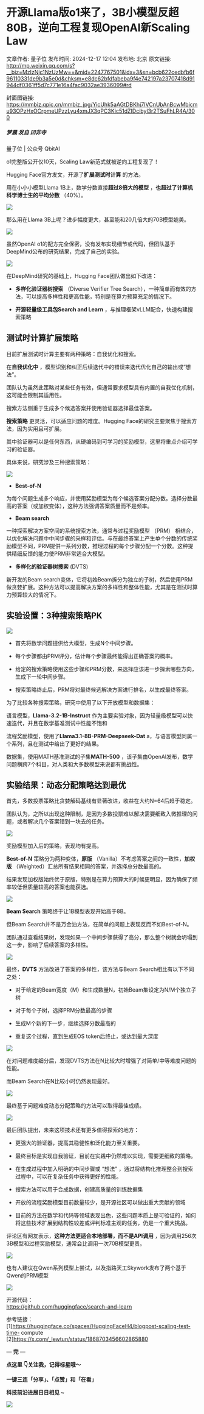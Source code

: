 # 开源Llama版o1来了，3B小模型反超80B，逆向工程复现OpenAI新Scaling Law

文章作者: 量子位
发布时间: 2024-12-17 12:04
发布地: 北京
原文链接: http://mp.weixin.qq.com/s?__biz=MzIzNjc1NzUzMw==&mid=2247767501&idx=3&sn=bcb622cedbfb6f96110331de9b3a5e0d&chksm=e8dc62bfdfabeba9f4e742197a23707418d91944df0361ff5d7c771e16a4fac9032ae3936099#rd

封面图链接: https://mmbiz.qpic.cn/mmbiz_jpg/YicUhk5aAGtDBKhj7IVCnUbAnBcwMbicmu93OPzHxOCrpmeUPzzLyu4xmJX3qPC3Kic51dZIDcibyl3r2TSuFhLR4A/300

##### 梦晨 发自 凹非寺  
量子位 | 公众号 QbitAI

o1完整版公开仅10天，Scaling Law新范式就被逆向工程复现了！

Hugging Face官方发文，开源了**扩展测试时计算** 的方法。

用在小小小模型Llama 1B上，数学分数直接**超过8倍大的模型** ，**也超过了计算机科学博士生的平均分数** （40%）。

![](https://mmbiz.qpic.cn/mmbiz_png/YicUhk5aAGtDBKhj7IVCnUbAnBcwMbicmu5Z8LtdXNRAUjnzh59AlNp69V2M78zuDam18RnTsytEgya6rMVKB58Q/640?wx_fmt=png&from=appmsg)

那么用在Llama 3B上呢？进步幅度更大，甚至能和20几倍大的70B模型媲美。

![](https://mmbiz.qpic.cn/mmbiz_png/YicUhk5aAGtDBKhj7IVCnUbAnBcwMbicmuLayPjqYhJw0fqR7UDrQUBG7YohBUYjKhntnHjkAapnDYrUaJSRjYAA/640?wx_fmt=png&from=appmsg)

虽然OpenAI o1的配方完全保密，没有发布实现细节或代码，但团队基于DeepMind公布的研究结果，完成了自己的实验。

![](https://mmbiz.qpic.cn/mmbiz_png/YicUhk5aAGtDBKhj7IVCnUbAnBcwMbicmukJRw5ZDRnfI1YGvYrLJQeGUMtJziamQgtHiaIZZL7KZFJCj3hPSZ6kEA/640?wx_fmt=png&from=appmsg)

在DeepMind研究的基础上，Hugging Face团队做出如下改进：

  * **多样化验证器树搜索** （Diverse Verifier Tree Search），一种简单而有效的方法，可以提高多样性和更高性能，特别是在算力预算充足的情况下。

  * **开源轻量级工具包Search and Learn** ，与推理框架vLLM配合，快速构建搜索策略

## 测试时计算扩展策略

目前扩展测试时计算主要有两种策略：自我优化和搜索。

在**自我优化中** ，模型识别和纠正后续迭代中的错误来迭代优化自己的输出或“想法”。

团队认为虽然此策略对某些任务有效，但通常要求模型具有内置的自我优化机制，这可能会限制其适用性。

搜索方法侧重于生成多个候选答案并使用验证器选择最佳答案。

**搜索策略** 更灵活，可以适应问题的难度。Hugging Face的研究主要聚焦于搜索方法，因为实用且可扩展。

其中验证器可以是任何东西，从硬编码到可学习的奖励模型，这里将重点介绍可学习的验证器。

具体来说，研究涉及三种搜索策略：

![](https://mmbiz.qpic.cn/mmbiz_png/YicUhk5aAGtDBKhj7IVCnUbAnBcwMbicmuXqtpYIfWdCicKsu5tAKG2Z38nIGfklwWPMQgCOlLlHp7UV0oEV8znGA/640?wx_fmt=png&from=appmsg)

  * **Best-of-N**

为每个问题生成多个响应，并使用奖励模型为每个候选答案分配分数。选择分数最高的答案（或加权变体），这种方法强调答案质量而不是频率。

  * **Beam search**

一种探索解决方案空间的系统搜索方法，通常与过程奖励模型 （PRM）
相结合，以优化解决问题中中间步骤的采样和评估。与在最终答案上产生单个分数的传统奖励模型不同，PRM提供一系列分数，推理过程的每个步骤分配一个分数。这种提供精细反馈的能力使PRM非常适合大模型。

  * **多样化的验证器树搜索** (DVTS)

新开发的Beam
search变体，它将初始Beam拆分为独立的子树，然后使用PRM做贪婪扩展。这种方法可以提高解决方案的多样性和整体性能，尤其是在测试时算力预算较大的情况下。

## 实验设置：3种搜索策略PK

![](https://mmbiz.qpic.cn/mmbiz_png/YicUhk5aAGtDBKhj7IVCnUbAnBcwMbicmutnEP3UZiamr1gDicgqUFP1TOIIf4UWakibCJ73N9hJP6nQiaYHRDhL1pQA/640?wx_fmt=png&from=appmsg)

  * 首先将数学问题提供给大模型，生成N个中间步骤。

  * 每个步骤都由PRM评分，估计每个步骤最终能得出正确答案的概率。

  * 给定的搜索策略使用这些步骤和PRM分数，来选择应该进一步探索哪些方向，生成下一轮中间步骤。

  * 搜索策略终止后，PRM将对最终候选解决方案进行排名，以生成最终答案。

为了比较各种搜索策略，研究中使用了以下开放模型和数据集：

语言模型，**Llama-3.2-1B-Instruct** 作为主要实验对象，因为轻量级模型可以快速迭代，并且在数学基准测试中性能不饱和

流程奖励模型，使用了**Llama3.1-8B-PRM-Deepseek-Dat** a，与语言模型同属一个系列，且在测试中给出了更好的结果。

数据集，使用MATH基准测试的子集**MATH-500** ，该子集由OpenAI发布，数学问题横跨7个科目，对人类和大多数模型来说都有挑战性。

## 实验结果：动态分配策略达到最优

首先，多数投票策略比贪婪解码基线有显著改进，收益在大约N=64后趋于稳定。

团队认为，之所以出现这种限制，是因为多数投票难以解决需要细致入微推理的问题，或者解决几个答案错到一块去的任务。

![](https://mmbiz.qpic.cn/mmbiz_png/YicUhk5aAGtDBKhj7IVCnUbAnBcwMbicmu1dnD6vFxW4aibarRJrqA3eDWu1lnRtHNnAJAE529Lk6iad9WcvYgleOA/640?wx_fmt=png&from=appmsg)

奖励模型加入后的策略，表现均有提高。

**Best-of-N** 策略分为两种变体，**原版** （Vanilla）不考虑答案之间的一致性，**加权版**
（Weighted）汇总所有结果相同的答案，并选择总分数最高的。

结果发现加权版始终优于原版，特别是在算力预算大的时候更明显，因为确保了频率较低但质量较高的答案也能获选。

![](https://mmbiz.qpic.cn/mmbiz_png/YicUhk5aAGtDBKhj7IVCnUbAnBcwMbicmuxhuCfXNJDtYLZgfzQutEvjQTLN5L10c4WZehX0Hp4Qnzhb5oJnBfLA/640?wx_fmt=png&from=appmsg)

**Beam Search** 策略终于让1B模型表现开始高于8B。

但Beam Search并不是万金油方法，在简单的问题上表现反而不如Best-of-N。

团队通过查看结果树，发现如果一个中间步骤获得了高分，那么整个树就会坍塌到这一步，影响了后续答案的多样性。

![](https://mmbiz.qpic.cn/mmbiz_png/YicUhk5aAGtDBKhj7IVCnUbAnBcwMbicmuzW1FBHWBaPRasfic7jpPsr70LOjVS1ibA5NpmSVh7CxHDCB1KgylCj3w/640?wx_fmt=png&from=appmsg)

最终，**DVTS** 方法改进了答案的多样性，该方法与Beam Search相比有以下不同之处：

  * 对于给定的Beam宽度（M）和生成数量N，初始Beam集设定为N/M个独立子树

  * 对于每个子树，选择PRM分数最高的步骤

  * 生成M个新的下一步，继续选择分数最高的

  * 重复这个过程，直到生成EOS token后终止，或达到最大深度

![](https://mmbiz.qpic.cn/mmbiz_png/YicUhk5aAGtDBKhj7IVCnUbAnBcwMbicmuial0nl2aib6cvhxWLCsxyEagy4ibMnq1Dib9TRPPT79WHszWPboeSEJYmA/640?wx_fmt=png&from=appmsg)

在对问题难度细分后，发现DVTS方法在N比较大时增强了对简单/中等难度问题的性能。

而Beam Search在N比较小时仍然表现最好。

![](https://mmbiz.qpic.cn/mmbiz_png/YicUhk5aAGtDBKhj7IVCnUbAnBcwMbicmuBwSpzGajdiaVNpibKgTLb4Jb1P6JW6a1iaQdNWbXfAf5hEqza87tY4WvQ/640?wx_fmt=png&from=appmsg)

最终基于问题难度动态分配策略的方法可以取得最佳成绩。

![](https://mmbiz.qpic.cn/mmbiz_png/YicUhk5aAGtDBKhj7IVCnUbAnBcwMbicmuRdbLFL97VEkjyHviaLl5P9Ph1CHPOP8Gy7kk7tjZnVrpwrcu3JThQMw/640?wx_fmt=png&from=appmsg)

最后团队提出，未来这项技术还有更多值得探索的地方：

  * 更强大的验证器，提高其稳健性和泛化能力至关重要。

  * 最终目标是实现自我验证，目前在实践中仍然难以实现，需要更细致的策略。

  * 在生成过程中加入明确的中间步骤或 “想法” ，通过将结构化推理整合到搜索过程中，可以在复杂任务中获得更好的性能。

  * 搜索方法可以用于合成数据，创建高质量的训练数据集

  * 开放的流程奖励模型目前数量较少，是开源社区可以做出重大贡献的领域

  * 目前的方法在数学和代码等领域表现出色，这些问题本质上是可验证的，如何将这些技术扩展到结构性较差或评判标准主观的任务，仍是一个重大挑战。

评论区有网友表示，**这种方法更适合本地部署，而不是API调用** ，因为调用256次3B模型和过程奖励模型，通常会比调用一次70B模型更贵。

![](https://mmbiz.qpic.cn/mmbiz_png/YicUhk5aAGtDBKhj7IVCnUbAnBcwMbicmuXD1xGuNPFXHNnNs6YMvBOv4OtSoRBajReS3nkFxY1o8XklgPjGw0Ng/640?wx_fmt=png&from=appmsg)

也有人建议在Qwen系列模型上尝试，以及指路天工Skywork发布了两个基于Qwen的PRM模型

![](https://mmbiz.qpic.cn/mmbiz_png/YicUhk5aAGtDBKhj7IVCnUbAnBcwMbicmus0X5HNr5GBqOF0EXib2Xr6prSR9kd2uzCRJiaXlO1UjeNjjxqkPcPysQ/640?wx_fmt=png&from=appmsg)

开源代码：  
https://github.com/huggingface/search-and-learn

参考链接：  
[1]https://huggingface.co/spaces/HuggingFaceH4/blogpost-scaling-test-time-
compute  
[2]https://x.com/_lewtun/status/1868703456602865880

— **完** —

**点这里 👇关注我，记得标星哦～**

**一键三连「分享」、「点赞」和「在看」**

**科技前沿进展日日相见 ~**

![](https://mmbiz.qpic.cn/mmbiz_svg/g9RQicMD01M0tYoRQT2cMQRmPS5ZDyrrfzeksiay90KaDzlGBH61icqHxmgFKfvfXtVuwTHV740CDLAaXU1LIfZyoJEpYKcRIiaE/640?wx_fmt=svg)

